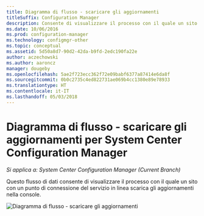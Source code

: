 ```yaml
---
title: Diagramma di flusso - scaricare gli aggiornamenti
titleSuffix: Configuration Manager
description: Consente di visualizzare il processo con il quale un sito con un punto di connessione del servizio in linea scarica gli aggiornamenti nella console.
ms.date: 10/06/2016
ms.prod: configuration-manager
ms.technology: configmgr-other
ms.topic: conceptual
ms.assetid: 5d50a8d7-90d2-42da-b9fd-2edc190fa22e
author: aczechowski
ms.author: aaroncz
manager: dougeby
ms.openlocfilehash: 5ae2f723ecc362f72e09babf6377a87414e6da8f
ms.sourcegitcommit: 0b0c2735c4ed822731ae069b4cc1380e89e78933
ms.translationtype: HT
ms.contentlocale: it-IT
ms.lasthandoff: 05/03/2018
---
```

# <a name="flowchart---download-updates-for-system-center-configuration-manager"></a>Diagramma di flusso - scaricare gli aggiornamenti per System Center Configuration Manager

*Si applica a: System Center Configuration Manager (Current Branch)*

Questo flusso di dati consente di visualizzare il processo con il quale un sito con un punto di connessione del servizio in linea scarica gli aggiornamenti nella console.  

 ![Diagramma di flusso - scaricare gli aggiornamenti](media/Flowchart---Download-updates.png)  
